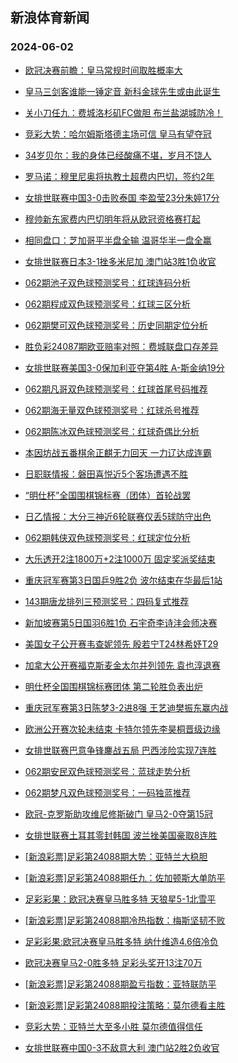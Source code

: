 ## 新浪体育新闻 
### 2024-06-02

+ [欧冠决赛前瞻：皇马常规时间取胜概率大](https://sports.sina.com.cn/l/2024-06-01/doc-inaxetwh3161631.shtml)

+ [皇马三剑客谁能一锤定音 新科金球先生或由此诞生](https://sports.sina.com.cn/l/2024-06-01/doc-inaxetwh3160993.shtml)

+ [关小刀任九：费城洛杉矶FC做胆 布兰盐湖城防冷！](https://sports.sina.com.cn/l/2024-06-01/doc-inaxfktz9677061.shtml)

+ [竞彩大势：哈尔姆斯塔德主场可信 皇马有望夺冠](https://sports.sina.com.cn/l/2024-06-01/doc-inaxetwh3168385.shtml)

+ [34岁贝尔：我的身体已经酸痛不堪，岁月不饶人](https://sports.sina.com.cn/g/2024-05-31/doc-inaxcwsu0359114.shtml)

+ [罗马诺：穆里尼奥将执教土超费内巴切，签约2年](https://sports.sina.com.cn/g/2024-05-31/doc-inaxcwsu0359020.shtml)

+ [女排世联赛中国3-0击败泰国 李盈莹23分朱婷17分](https://sports.sina.com.cn/others/volleyball/2024-06-01/doc-inaxfviu2696744.shtml)

+ [穆帅新东家费内巴切明年将从欧冠资格赛打起](https://sports.sina.com.cn/g/2024-05-31/doc-inaxcwss3582414.shtml)

+ [相同盘口：芝加哥平半盘全输 温哥华半一盘全赢](https://sports.sina.com.cn/l/2024-06-01/doc-inaxcfva0620756.shtml)

+ [女排世联赛日本3-1挫多米尼加 澳门站3胜1负收官](https://sports.sina.com.cn/others/volleyball/2024-06-01/doc-inaxfqzx9568162.shtml)

+ [062期池子双色球预测奖号：红球连码分析](https://sports.sina.com.cn/l/2024-06-01/doc-inaxcfva0578967.shtml)

+ [062期程成双色球预测奖号：红球三区分析](https://sports.sina.com.cn/l/2024-06-01/doc-inaxcfuy3801754.shtml)

+ [062期樊可双色球预测奖号：历史同期定位分析](https://sports.sina.com.cn/l/2024-06-01/doc-inaxcfva0580366.shtml)

+ [胜负彩24087期欧亚赔率对照：费城联盘口存差异](https://sports.sina.com.cn/l/2024-06-01/doc-inaxcfuy3814351.shtml)

+ [女排世联赛美国3-0保加利亚夺第4胜 A-斯金纳19分](https://sports.sina.com.cn/others/volleyball/2024-06-01/doc-inaxeyef9857491.shtml)

+ [062期凡哥双色球预测奖号：红球首尾号码推荐](https://sports.sina.com.cn/l/2024-06-01/doc-inaxcfuy3803150.shtml)

+ [062期海无量双色球预测奖号：红球杀号推荐](https://sports.sina.com.cn/l/2024-06-01/doc-inaxcfva0580741.shtml)

+ [062期陈冰双色球预测奖号：红球奇偶比分析](https://sports.sina.com.cn/l/2024-06-01/doc-inaxcfuy3801358.shtml)

+ [本因坊战五番棋余正麒无力回天 一力辽达成连霸](https://sports.sina.com.cn/go/2024-06-01/doc-inaxfkty2895740.shtml)

+ [日职联情报：磐田喜悦近5个客场遭遇不胜](https://sports.sina.com.cn/l/2024-06-01/doc-inaxeyee3068929.shtml)

+ [“明仕杯”全国围棋锦标赛（团体）首轮战罢](https://sports.sina.com.cn/go/2024-06-01/doc-inaxeyee3073726.shtml)

+ [日乙情报：大分三神近6轮联赛仅丢5球防守出色](https://sports.sina.com.cn/l/2024-06-01/doc-inaxeyee3069429.shtml)

+ [062期韩侠双色球预测奖号：红球定位分析](https://sports.sina.com.cn/l/2024-06-01/doc-inaxcfuy3804222.shtml)

+ [大乐透开2注1800万+2注1000万 固定奖派奖结束](https://sports.sina.com.cn/l/2024-06-01/doc-inaxfzrt9358244.shtml)

+ [重庆冠军赛第3日国乒9胜2负 波尔结束在华最后1站](https://sports.sina.com.cn/others/pingpang/2024-06-01/doc-inaxfzrs2590487.shtml)

+ [143期唐龙排列三预测奖号：四码复式推荐](https://sports.sina.com.cn/l/2024-06-01/doc-inaxeyef9842315.shtml)

+ [新加坡赛第5日国羽6胜1负 石宇奇李诗沣会师决赛](https://sports.sina.com.cn/others/badmin/2024-06-01/doc-inaxfviv9470418.shtml)

+ [美国女子公开赛韦查妮领先 殷若宁T24林希妤T29](https://sports.sina.com.cn/golf/lpga/2024-06-01/doc-inaxeyee3068758.shtml)

+ [加拿大公开赛福克斯麦金太尔并列领先 袁也淳退赛](https://sports.sina.com.cn/golf/pgatour/2024-06-01/doc-inaxeyee3067637.shtml)

+ [明仕杯全国围棋锦标赛团体 第二轮胜负表出炉](https://sports.sina.com.cn/go/2024-06-01/doc-inaxfzrt9347118.shtml)

+ [重庆冠军赛第3日陈梦3-2进8强 王艺迪樊振东赢内战](https://sports.sina.com.cn/others/pingpang/2024-06-01/doc-inaxfkty2897212.shtml)

+ [欧洲公开赛次轮未结束 卡特尔领先李昊桐晋级边缘](https://sports.sina.com.cn/golf/epgatour/2024-06-01/doc-inaxeyee3069260.shtml)

+ [女排世联赛巴意争锋鏖战五局 巴西涉险实现7连胜](https://sports.sina.com.cn/others/volleyball/2024-06-01/doc-inaxfktz9651347.shtml)

+ [062期安民双色球预测奖号：蓝球走势分析](https://sports.sina.com.cn/l/2024-06-02/doc-inaxhfxq2483300.shtml)

+ [062期梦凡双色球预测奖号：一码独蓝推荐](https://sports.sina.com.cn/l/2024-06-02/doc-inaxhfxr9259718.shtml)

+ [欧冠-克罗斯助攻维尼修斯破门 皇马2-0夺第15冠](https://sports.sina.com.cn/g/laliga/2024-06-02/doc-inaxhwvi8946359.shtml)

+ [女排世联赛土耳其零封韩国 波兰挫美国豪取8连胜](https://sports.sina.com.cn/others/volleyball/2024-06-02/doc-inaxhwvh2166168.shtml)

+ [[新浪彩票]足彩第24088期大势：亚特兰大稳胆](https://sports.sina.com.cn/l/2024-06-02/doc-inaxhwvi8955732.shtml)

+ [[新浪彩票]足彩第24088期任九：佐加顿斯大单防平](https://sports.sina.com.cn/l/2024-06-02/doc-inaxhwvh2180139.shtml)

+ [足彩彩果：欧冠决赛皇马胜多特 天狼星5-1北雪平](https://sports.sina.com.cn/l/2024-06-02/doc-inaxhwvh2169565.shtml)

+ [[新浪彩票]足彩第24088期冷热指数：梅斯坚韧不败](https://sports.sina.com.cn/l/2024-06-02/doc-inaxhwvh2171012.shtml)

+ [足彩彩果:欧冠决赛皇马胜多特 纳什维造4.6倍冷负](https://sports.sina.com.cn/l/2024-06-02/doc-inaxhwvh2169565.shtml)

+ [欧冠决赛皇马2-0胜多特 足彩头奖开13注70万](https://sports.sina.com.cn/l/2024-06-02/doc-inaxhwvh2169565.shtml)

+ [[新浪彩票]足彩第24088期盈亏指数：亚特联防平](https://sports.sina.com.cn/l/2024-06-02/doc-inaxhwvh2180510.shtml)

+ [[新浪彩票]足彩第24088期投注策略：莫尔德看主胜](https://sports.sina.com.cn/l/2024-06-02/doc-inaxhwvi8957793.shtml)

+ [竞彩大势：亚特兰大至多小胜 莫尔德值得信任](https://sports.sina.com.cn/l/2024-06-02/doc-inaxhfxq2474063.shtml)

+ [女排世联赛中国0-3不敌意大利 澳门站2胜2负收官](https://sports.sina.com.cn/others/volleyball/2024-06-02/doc-inaxkeqt8330644.shtml)

